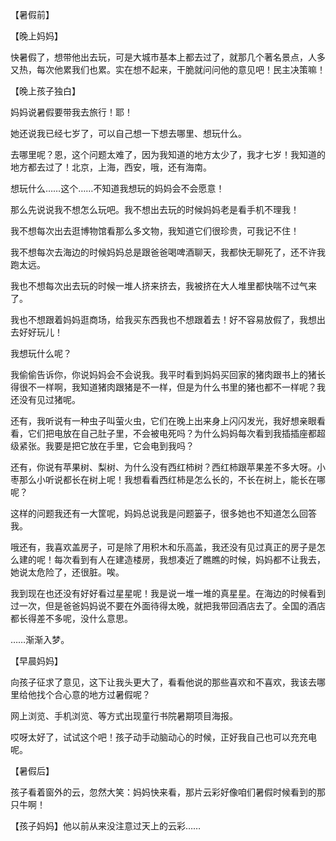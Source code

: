 【暑假前】

【晚上妈妈】

快暑假了，想带他出去玩，可是大城市基本上都去过了，就那几个著名景点，人多又热，每次他累我们也累。实在想不起来，干脆就问问他的意见吧！民主决策嘛！

【晚上孩子独白】

妈妈说暑假要带我去旅行！耶！

她还说我已经七岁了，可以自己想一下想去哪里、想玩什么。

去哪里呢？恩，这个问题太难了，因为我知道的地方太少了，我才七岁！我知道的地方都去过了！北京，上海，西安，哦，还有海南。

想玩什么……这个……不知道我想玩的妈妈会不会愿意！

那么先说说我不想怎么玩吧。我不想出去玩的时候妈妈老是看手机不理我！

我不想每次出去逛博物馆看那么多文物，我知道它们很珍贵，可我记不住！

我不想每次去海边的时候妈妈总是跟爸爸喝啤酒聊天，我都快无聊死了，还不许我跑太远。

我也不想每次出去玩的时候一堆人挤来挤去，我被挤在大人堆里都快喘不过气来了。

我也不想跟着妈妈逛商场，给我买东西我也不想跟着去！好不容易放假了，我想出去好好玩儿！

我想玩什么呢？

我偷偷告诉你，你说妈妈会不会说我。我平时看到妈妈买回家的猪肉跟书上的猪长得很不一样啊，我知道猪肉跟猪是不一样，但是为什么书里的猪也都不一样呢？我还没有见过猪呢。

还有，我听说有一种虫子叫萤火虫，它们在晚上出来身上闪闪发光，我好想亲眼看看，它们把电放在自己肚子里，不会被电死吗？为什么妈妈每次看到我插插座都超级紧张。我要是把它放在手里，它会电到我吗？

还有，你说有苹果树、梨树、为什么没有西红柿树？西红柿跟苹果差不多大呀。小枣那么小听说都长在树上呢！我想看看西红柿是怎么长的，不长在树上，能长在哪呢？

这样的问题我还有一大筐呢，妈妈总说我是问题篓子，很多她也不知道怎么回答我。

哦还有，我喜欢盖房子，可是除了用积木和乐高盖，我还没有见过真正的房子是怎么建的呢！每次看到有人在建造楼房，我想凑近了瞧瞧的时候，妈妈都不让我去，她说太危险了，还很脏。唉。

我到现在也还没有好好看过星星呢！我是说一堆一堆的真星星。在海边的时候看到过一次，但是爸爸妈妈说不要在外面待得太晚，就把我带回酒店去了。全国的酒店都长得差不多呢，没什么意思。

……渐渐入梦。

【早晨妈妈】

向孩子征求了意见，这下让我头更大了，看看他说的那些喜欢和不喜欢，我该去哪里给他找个合心意的地方过暑假呢？

网上浏览、手机浏览、等方式出现童行书院暑期项目海报。

哎呀太好了，试试这个吧！孩子动手动脑动心的时候，正好我自己也可以充充电呢。

【暑假后】

孩子看着窗外的云，忽然大笑：妈妈快来看，那片云彩好像咱们暑假时候看到的那只牛啊！

【孩子妈妈】他以前从来没注意过天上的云彩……
